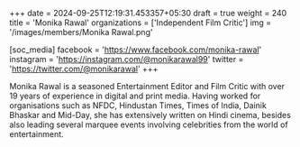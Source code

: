 +++
date = 2024-09-25T12:19:31.453357+05:30
draft = true
weight = 240
title = 'Monika Rawal'
organizations = ['Independent Film Critic']
img = '/images/members/Monika Rawal.png'

[soc_media]
facebook = 'https://www.facebook.com/monika-rawal'
instagram = 'https://instagram.com/@monikarawal99'
twitter = 'https://twitter.com/@monikarawal'
+++

Monika Rawal is a seasoned Entertainment Editor and Film Critic with over 19 years of experience in digital and print media. Having worked for organisations such as NFDC, Hindustan Times, Times of India, Dainik Bhaskar and Mid-Day, she has extensively written on Hindi cinema, besides also leading several marquee events involving celebrities from the world of entertainment.
